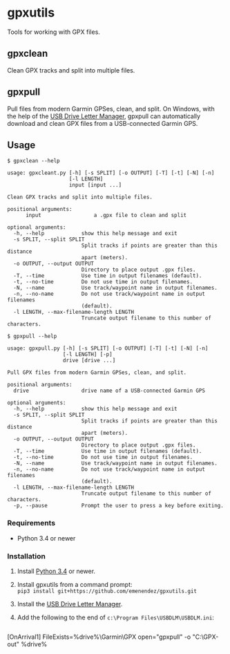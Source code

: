 gpxutils
========

Tools for working with GPX files.

gpxclean
--------

Clean GPX tracks and split into multiple files.

gpxpull
-------

Pull files from modern Garmin GPSes, clean, and split. On Windows, with the help of the [USB Drive Letter Manager](http://www.uwe-sieber.de/usbdlm_e.html), gpxpull can automatically download and clean GPX files from a USB-connected Garmin GPS.

Usage
-----

```
$ gpxclean --help

usage: gpxcleant.py [-h] [-s SPLIT] [-o OUTPUT] [-T] [-t] [-N] [-n]
                    [-l LENGTH]
                    input [input ...]

Clean GPX tracks and split into multiple files.

positional arguments:
	  input                 a .gpx file to clean and split

optional arguments:
  -h, --help            show this help message and exit
  -s SPLIT, --split SPLIT
                        Split tracks if points are greater than this distance
                        apart (meters).
  -o OUTPUT, --output OUTPUT
                        Directory to place output .gpx files.
  -T, --time            Use time in output filenames (default).
  -t, --no-time         Do not use time in output filenames.
  -N, --name            Use track/waypoint name in output filenames.
  -n, --no-name         Do not use track/waypoint name in output filenames
                        (default).
  -l LENGTH, --max-filename-length LENGTH
                        Truncate output filename to this number of characters.
```

```
$ gpxpull --help

usage: gpxpull.py [-h] [-s SPLIT] [-o OUTPUT] [-T] [-t] [-N] [-n]
                  [-l LENGTH] [-p]
                  drive [drive ...]

Pull GPX files from modern Garmin GPSes, clean, and split.

positional arguments:
  drive                 drive name of a USB-connected Garmin GPS

optional arguments:
  -h, --help            show this help message and exit
  -s SPLIT, --split SPLIT
                        Split tracks if points are greater than this distance
                        apart (meters).
  -o OUTPUT, --output OUTPUT
                        Directory to place output .gpx files.
  -T, --time            Use time in output filenames (default).
  -t, --no-time         Do not use time in output filenames.
  -N, --name            Use track/waypoint name in output filenames.
  -n, --no-name         Do not use track/waypoint name in output filenames
                        (default).
  -l LENGTH, --max-filename-length LENGTH
                        Truncate output filename to this number of characters.
  -p, --pause           Prompt the user to press a key before exiting.
```

### Requirements

- Python 3.4 or newer

### Installation

1. Install [Python 3.4](https://www.python.org/downloads/) or newer.

2. Install gpxutils from a command prompt:  
   `pip3 install git+https://github.com/emenendez/gpxutils.git`

3. Install the [USB Drive Letter Manager](http://www.uwe-sieber.de/usbdlm_e.html).

4. Add the following to the end of `c:\Program Files\USBDLM\USBDLM.ini`:
   ```
[OnArrival1]
FileExists=%drive%\Garmin\GPX
open="gpxpull" -o "C:\GPX-out\" %drive%
```
